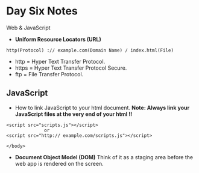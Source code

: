 # Day Six Notes
Web &amp; JavaScript

* **Uniform Resource Locators (URL)**
```
http(Protocol) :// example.com(Domain Name) / index.html(File)
```
* http = Hyper Text Transfer Protocol.
* https = Hyper Text Transfer Protocol Secure.
* ftp = File Transfer Protocol.

## JavaScript

* How to link JavaScript to your html document. **Note: Always link your JavaScript files at the very end of your html <body>!!**
```
<script src="scripts.js"></script>
              or
<script src="http:// example.com/scripts.js"></script>

</body>
```
* **Document Object Model (DOM)** Think of it as a staging area before the web app is rendered on the screen.
